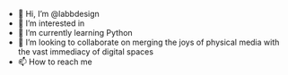 - 👋 Hi, I’m @labbdesign
- 👀 I’m interested in 
- 🌱 I’m currently learning Python
- 💞️ I’m looking to collaborate on merging the joys of physical media with the vast immediacy of digital spaces
- 📫 How to reach me 

<!---
labbdesign/labbdesign is a ✨ special ✨ repository because its `README.md` (this file) appears on your GitHub profile.
You can click the Preview link to take a look at your changes.
--->
